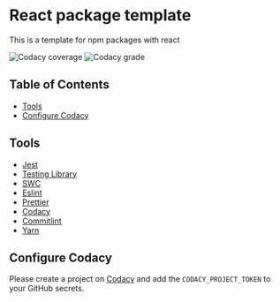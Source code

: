 # React package template

This is a template for npm packages with react

![Codacy coverage](https://img.shields.io/codacy/coverage/a22d58431d614c798ac08fd5414b419e?style=for-the-badge)
![Codacy grade](https://img.shields.io/codacy/grade/a22d58431d614c798ac08fd5414b419e?style=for-the-badge)

## Table of Contents

<!-- toc -->

- [Tools](#tools)
- [Configure Codacy](#configure-codacy)

<!-- tocstop -->

## Tools

- [Jest](https://jestjs.io)
- [Testing Library](https://testing-library.com/)
- [SWC](https://swc.rs/)
- [Eslint](https://eslint.org/)
- [Prettier](https://prettier.io/)
- [Codacy](https://www.codacy.com/)
- [Commitlint](https://commitlint.js.org/)
- [Yarn](https://yarnpkg.com/)

## Configure Codacy

Please create a project on [Codacy](https://www.codacy.com/) and add the `CODACY_PROJECT_TOKEN` to
your GitHub secrets.
